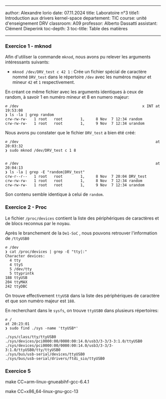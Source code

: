 ﻿
---
author: Alexandre Iorio
date: 07.11.2024
title: Laboratoire n°3
title1: Introduction aux drivers kernel-space
departement: TIC
course: unité d'enseignement DRV
classroom: A09
professor: Alberto Dassatti
assistant: Clément Dieperink
toc-depth: 3
toc-title: Table des matières

--- 

### Exercice 1 - mknod

Afin d'utiliser la commande `mknod`, nous avons pu relever les arguments intéressants suivants:

- `mknod /dev/DRV_test c 42 1` : Crée un fichier spécial de caractère nommé `DRV_test` dans le répertoire `/dev` avec les numéros majeur et mineur `42` et `1` respectivement.

En créant ce même fichier avec les arguments identiques à ceux de random, à savoir 1 en numéro mineur et 8 en numero majeur:

```
∅ /dev                                                        х INT at 19:53:08
❯ ls -la | grep random
crw-rw-rw-   1 root   root        1,     8 Nov  7 12:34 random
crw-rw-rw-   1 root   root        1,     9 Nov  7 12:34 urandom
```

Nous avons pu constater que le fichier `DRV_test` a bien été créé:

```
∅ /dev                                                              at 20:03:32
❯ sudo mknod /dev/DRV_test c 1 8                         


∅ /dev                                                              at 20:04:13
❯ ls -la | grep -E "random|DRV_test"
crw-r--r--   1 root   root        1,     8 Nov  7 20:04 DRV_test
crw-rw-rw-   1 root   root        1,     8 Nov  7 12:34 random
crw-rw-rw-   1 root   root        1,     9 Nov  7 12:34 urandom
```

Son contenu semble identique à celui de `random`.


### Exercice 2 - Proc

Le fichier `/proc/devices` contient la liste des périphériques de caractères et de blocs reconnus par le noyau.

Après le branchement de la `De1-SoC` , nous pouvons retrouver l'information de `/ttyUSB0`

```
∅ /dev 
❯ cat /proc/devices | grep -E "tty|:"   
Character devices:
  4 tty
  4 ttyS
  5 /dev/tty
  5 ttyprintk
188 ttyUSB
204 ttyMAX
242 ttyDBC

```

On trouve effectivement `ttyUSB` dans la liste des périphériques de caractère et que son numéro majeur est `188`.

En recherchant dans le `sysfs`, on trouve `ttyUSB0` dans plusieurs répertoires:

```
∅ /                                                                                                                                                        at 20:23:01
❯ sudo find ./sys -name 'ttyUSB*'

./sys/class/tty/ttyUSB0
./sys/devices/pci0000:00/0000:00:14.0/usb3/3-3/3-3:1.0/ttyUSB0
./sys/devices/pci0000:00/0000:00:14.0/usb3/3-3/3-3:1.0/ttyUSB0/tty/ttyUSB0
./sys/bus/usb-serial/devices/ttyUSB0
./sys/bus/usb-serial/drivers/ftdi_sio/ttyUSB0
```


### Exercice 5 

make CC=arm-linux-gnueabihf-gcc-6.4.1

make CC=x86_64-linux-gnu-gcc-13
